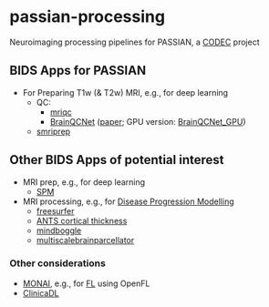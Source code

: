 # passian-processing
Neuroimaging processing pipelines for PASSIAN, a [CODEC](https://ucl-codec.github.io) project

## BIDS Apps for PASSIAN

- For Preparing T1w (& T2w) MRI, e.g., for deep learning
  - QC: 
    - [mriqc](https://github.com/nipreps/mriqc) 
    - [BrainQCNet](https://github.com/garciaml/BrainQCNet) ([paper](https://www.biorxiv.org/content/10.1101/2022.03.11.483983v1.full); GPU version: [BrainQCNet_GPU](https://github.com/garciaml/BrainQCNet_GPU))
  - [smriprep](https://github.com/ucl-codec/smriprep)


## Other BIDS Apps of potential interest

- MRI prep, e.g., for deep learning
  - [SPM](https://github.com/bids-apps/SPM)
- MRI processing, e.g., for [Disease Progression Modelling](https://ucl-pond.github.io)
  - [freesurfer](https://github.com/e-dads/freesurfer)
  - [ANTS cortical thickness](https://github.com/bids-apps/antsCorticalThickness)
  - [mindboggle](https://github.com/bids-apps/mindboggle)
  - [multiscalebrainparcellator](https://github.com/sebastientourbier/multiscalebrainparcellator)

### Other considerations
- [MONAI](https://monai.io/), e.g., for [FL](https://github.com/Project-MONAI/tutorials/tree/main/federated_learning/openfl) using OpenFL
- [ClinicaDL](https://github.com/aramis-lab/clinicaDL)
